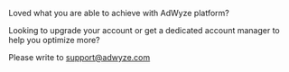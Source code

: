 Loved what you are able to achieve with AdWyze platform?

Looking to upgrade your account or get a dedicated account manager to help you optimize more?

Please write to support@adwyze.com